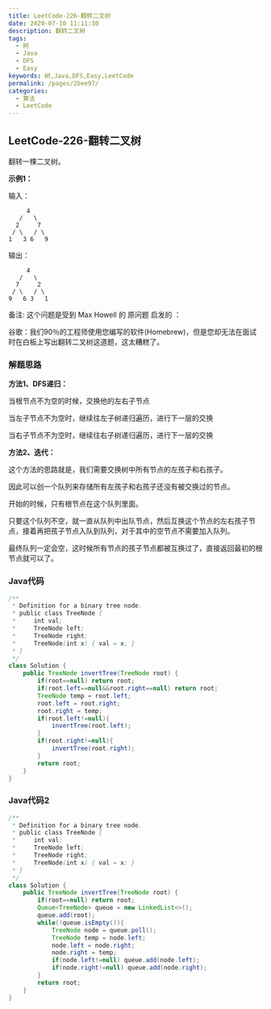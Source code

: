 ```yaml
---
title: LeetCode-226-翻转二叉树
date: 2020-07-10 11:11:30
description: 翻转二叉树
tags: 
  - 树
  - Java
  - DFS
  - Easy
keywords: 树,Java,DFS,Easy,LeetCode
permalink: /pages/2bee97/
categories: 
  - 算法
  - LeetCode
---
```


## LeetCode-226-翻转二叉树

翻转一棵二叉树。

<!--more-->

**示例1：**

输入：

```
     4
   /   \
  2     7
 / \   / \
1   3 6   9
```

输出：

```
     4
   /   \
  7     2
 / \   / \
9   6 3   1
```

备注:
这个问题是受到 Max Howell 的 原问题 启发的 ：

谷歌：我们90％的工程师使用您编写的软件(Homebrew)，但是您却无法在面试时在白板上写出翻转二叉树这道题，这太糟糕了。

### 解题思路

**方法1、DFS递归：**

当根节点不为空的时候，交换他的左右子节点

当左子节点不为空时，继续往左子树递归遍历，进行下一层的交换

当右子节点不为空时，继续往右子树递归遍历，进行下一层的交换

**方法2、迭代：**

这个方法的思路就是，我们需要交换树中所有节点的左孩子和右孩子。

因此可以创一个队列来存储所有左孩子和右孩子还没有被交换过的节点。

开始的时候，只有根节点在这个队列里面。

只要这个队列不空，就一直从队列中出队节点，然后互换这个节点的左右孩子节点，接着再把孩子节点入队到队列，对于其中的空节点不需要加入队列。

最终队列一定会空，这时候所有节点的孩子节点都被互换过了，直接返回最初的根节点就可以了。

### Java代码

```java
/**
 * Definition for a binary tree node.
 * public class TreeNode {
 *     int val;
 *     TreeNode left;
 *     TreeNode right;
 *     TreeNode(int x) { val = x; }
 * }
 */
class Solution {
    public TreeNode invertTree(TreeNode root) {
        if(root==null) return root;
        if(root.left==null&&root.right==null) return root;
        TreeNode temp = root.left;
        root.left = root.right;
        root.right = temp;
        if(root.left!=null){
            invertTree(root.left);
        }
        if(root.right!=null){
            invertTree(root.right);
        }
        return root;
    }
}
```

### Java代码2

```java
/**
 * Definition for a binary tree node.
 * public class TreeNode {
 *     int val;
 *     TreeNode left;
 *     TreeNode right;
 *     TreeNode(int x) { val = x; }
 * }
 */
class Solution {
    public TreeNode invertTree(TreeNode root) {
        if(root==null) return root;
        Queue<TreeNode> queue = new LinkedList<>();
        queue.add(root);
        while(!queue.isEmpty()){
            TreeNode node = queue.poll();
            TreeNode temp = node.left;
            node.left = node.right;
            node.right = temp;
            if(node.left!=null) queue.add(node.left);
            if(node.right!=null) queue.add(node.right);
        }
        return root;
    }
}
```





